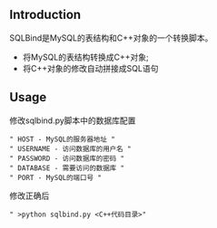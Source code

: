 ## Introduction

SQLBind是MySQL的表结构和C++对象的一个转换脚本。

* 将MySQL的表结构转换成C++对象;
* 将C++对象的修改自动拼接成SQL语句

## Usage

修改sqlbind.py脚本中的数据库配置

	" HOST - MySQL的服务器地址 "
	" USERNAME - 访问数据库的用户名 "
	" PASSWORD - 访问数据库的密码 "
	" DATABASE - 需要访问的数据库 "
	" PORT - MySQL的端口号 "

修改正确后

	" >python sqlbind.py <C++代码目录>"
